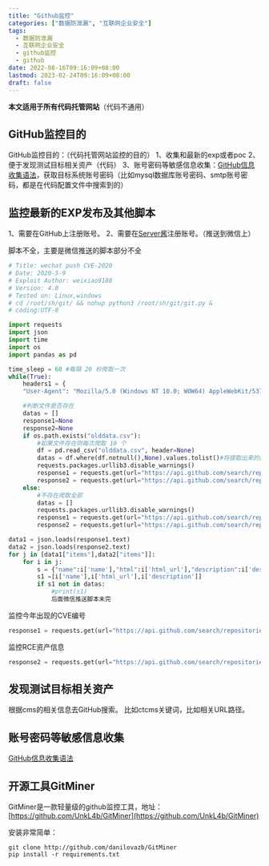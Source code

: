 ```yaml
---
title: "Github监控"
categories: ["数据防泄漏", "互联网企业安全"]
tags: 
  - 数据防泄漏
  - 互联网企业安全
  - github监控
  - github
date: 2022-08-16T09:16:09+08:00
lastmod: 2023-02-24T09:16:09+08:00
draft: false
---
```



**本文适用于所有代码托管网站**（代码不通用）

## GitHub监控目的

GitHub监控目的：（代码托管网站监控的目的）
1、收集和最新的exp或者poc
2、便于发现测试目标相关资产（代码）
3、账号密码等敏感信息收集：[GitHub信息收集语法](https://blog.csdn.net/somnuszhigang/article/details/88122473)，获取目标系统账号密码（比如mysql数据库账号密码、smtp账号密码，都是在代码配置文件中搜索到的）

## 监控最新的EXP发布及其他脚本

1、需要在GitHub上注册账号。
2、需要在[Server酱](https://sct.ftqq.com/)注册账号。（推送到微信上）

脚本不全，主要是微信推送的脚本部分不全
```python
# Title: wechat push CVE-2020
# Date: 2020-5-9
# Exploit Author: weixiao9188
# Version: 4.0
# Tested on: Linux,windows
# cd /root/sh/git/ && nohup python3 /root/sh/git/git.py &
# coding:UTF-8

import requests
import json
import time
import os
import pandas as pd

time_sleep = 60 #每隔 20 秒爬取一次
while(True):
	headers1 = {
	"User-Agent": "Mozilla/5.0 (Windows NT 10.0; WOW64) AppleWebKit/537.36 (KHTML, like Gecko) Chrome/70.0.3538.25 Safari/537.36 Core/1.70.3741.400 QQBrowser/10.5.3863.400"}

	#判断文件是否存在
	datas = []
	response1=None
	response2=None
	if os.path.exists("olddata.csv"):
		#如果文件存在则每次爬取 10 个
		df = pd.read_csv("olddata.csv", header=None)
		datas = df.where(df.notnull(),None).values.tolist()#将提取出来的数据中的 nan 转化为 None
		requests.packages.urllib3.disable_warnings()
		response1 = requests.get(url="https://api.github.com/search/repositories?q=CVE2020&sort=updated&per_page=10",headers=headers1,verify=False)
		response2 = requests.get(url="https://api.github.com/search/repositories?q=RCE&ssort=updated&per_page=10",headers=headers1,verify=False)
	else:
		#不存在爬取全部
		datas = []
		requests.packages.urllib3.disable_warnings()
		response1 = requests.get(url="https://api.github.com/search/repositories?q=CVE2020&sort=updated&order=desc",headers=headers1,verify=False)
		response2 = requests.get(url="https://api.github.com/search/repositories?q=RCE&ssort=updated&order=desc",headers=headers1,verify=False)

data1 = json.loads(response1.text)
data2 = json.loads(response2.text)
for j in [data1["items"],data2["items"]]:
	for i in j:
		s = {"name":i['name'],"html":i['html_url'],"description":i['description']}
		s1 =[i['name'],i['html_url'],i['description']]
		if s1 not in datas:
			#print(s1)
			后面微信推送脚本未完
```

监控今年出现的CVE编号
```python
response1 = requests.get(url="https://api.github.com/search/repositories?q=CVE2020&sort=updated&per_page=10",headers=headers1,verify=False)
```

监控RCE资产信息
```python
response2 = requests.get(url="https://api.github.com/search/repositories?q=RCE&ssort=updated&per_page=10",headers=headers1,verify=False)
```

## 发现测试目标相关资产

根据cms的相关信息去GitHub搜索。
比如ctcms关键词，比如相关URL路径。

## 账号密码等敏感信息收集
[GitHub信息收集语法](https://blog.csdn.net/somnuszhigang/article/details/88122473)

## 开源工具GitMiner

GitMiner是一款轻量级的github监控工具，地址：[https://github.com/UnkL4b/GitMiner](https://github.com/UnkL4b/GitMiner)

安装非常简单：
```shell
git clone http://github.com/danilovazb/GitMiner 
pip install -r requirements.txt
```

